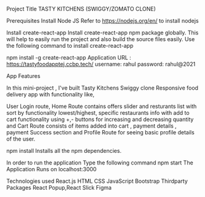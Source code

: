 Project Title
TASTY KITCHENS (SWIGGY/ZOMATO CLONE)

Prerequisites
Install Node JS
Refer to https://nodejs.org/en/ to install nodejs

Install create-react-app
Install create-react-app npm package globally. This will help to easily run the project and also build the source files easily. Use the following command to install create-react-app

npm install -g create-react-app
Application URL : https://tastyfoodapptej.ccbp.tech/
username: rahul 
password: rahul@2021

App Features

In this  mini-project , I've built Tasty Kitchens Swiggy clone Responsive food delivery app with functionality like,

User Login route, Home Route contains offers slider and resturants list with sort by functionality lowest/highest,
specific restaurants info with add to cart functionality using +,- buttons for increasing and decreasing quantity and Cart Route consists of items added into cart , payment details , payment Success section and Profile Route for seeing basic profile details of the user.


npm install
Installs all the npm dependencies. 

In order to run the application Type the following command
npm start
The Application Runs on localhost:3000

Technologies used
React.js
HTML
CSS
JavaScript
Bootstrap
Thirdparty Packages React Popup,React Slick
Figma
